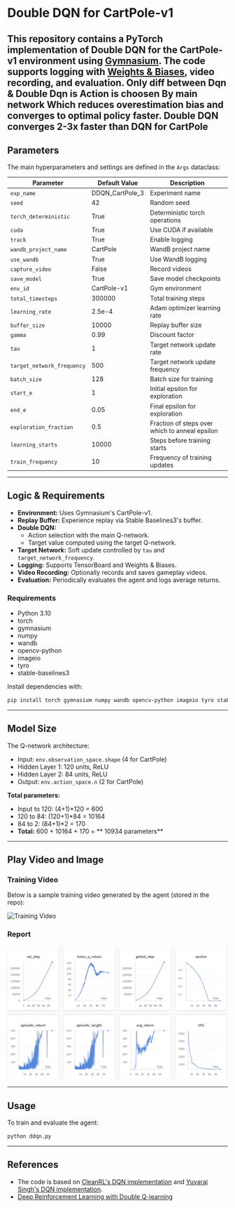 # Double DQN for CartPole-v1

This repository contains a PyTorch implementation of Double DQN for the CartPole-v1 environment using [Gymnasium](https://gymnasium.farama.org/). The code supports logging with [Weights & Biases](https://wandb.ai/), video recording, and evaluation.
Only diff between Dqn & Double Dqn is Action is choosen By main network Which reduces overestimation bias and converges to optimal policy faster.
Double DQN converges 2-3x faster than DQN for CartPole
---

## Parameters

The main hyperparameters and settings are defined in the `Args` dataclass:

| Parameter                | Default Value   | Description                                      |
|--------------------------|----------------|--------------------------------------------------|
| `exp_name`               | DDQN_CartPole_3| Experiment name                                  |
| `seed`                   | 42             | Random seed                                      |
| `torch_deterministic`    | True           | Deterministic torch operations                   |
| `cuda`                   | True           | Use CUDA if available                            |
| `track`                  | True           | Enable logging                                   |
| `wandb_project_name`     | CartPole       | WandB project name                               |
| `use_wandb`              | True           | Use WandB logging                                |
| `capture_video`          | False          | Record videos                                    |
| `save_model`             | True           | Save model checkpoints                           |
| `env_id`                 | CartPole-v1    | Gym environment                                  |
| `total_timesteps`        | 300000          | Total training steps                             |
| `learning_rate`          | 2.5e-4         | Adam optimizer learning rate                     |
| `buffer_size`            | 10000          | Replay buffer size                               |
| `gamma`                  | 0.99           | Discount factor                                  |
| `tau`                    | 1              | Target network update rate                       |
| `target_network_frequency`| 500           | Target network update frequency                  |
| `batch_size`             | 128            | Batch size for training                          |
| `start_e`                | 1              | Initial epsilon for exploration                  |
| `end_e`                  | 0.05           | Final epsilon for exploration                    |
| `exploration_fraction`   | 0.5            | Fraction of steps over which to anneal epsilon   |
| `learning_starts`        | 10000           | Steps before training starts                     |
| `train_frequency`        | 10             | Frequency of training updates                    |

---

## Logic & Requirements

- **Environment:** Uses Gymnasium's CartPole-v1.
- **Replay Buffer:** Experience replay via Stable Baselines3's buffer.
- **Double DQN:** 
  - Action selection with the main Q-network.
  - Target value computed using the target Q-network.
- **Target Network:** Soft update controlled by `tau` and `target_network_frequency`.
- **Logging:** Supports TensorBoard and Weights & Biases.
- **Video Recording:** Optionally records and saves gameplay videos.
- **Evaluation:** Periodically evaluates the agent and logs average returns.

### Requirements

- Python 3.10
- torch
- gymnasium
- numpy
- wandb
- opencv-python
- imageio
- tyro
- stable-baselines3

Install dependencies with:
```bash
pip install torch gymnasium numpy wandb opencv-python imageio tyro stable-baselines3
```

---

## Model Size

The Q-network architecture:

- Input: `env.observation_space.shape` (4 for CartPole)
- Hidden Layer 1: 120 units, ReLU
- Hidden Layer 2: 84 units, ReLU
- Output: `env.action_space.n` (2 for CartPole)

**Total parameters:**  
- Input to 120: (4+1)\*120 = 600  
- 120 to 84: (120+1)\*84 = 10164  
- 84 to 2: (84+1)\*2 = 170  
- **Total:** 600 + 10164 + 170 = ** 10934 parameters**

---

## Play Video and Image

### Training Video

Below is a sample training video generated by the agent (stored in the repo):

![Training Video](videos/final.gif)

### Report


![Analysis](./image.png)

---

## Usage

To train and evaluate the agent:

```bash
python ddqn.py
```


---

## References

- The code is based on [CleanRL's DQN implementation](https://docs.cleanrl.dev/rl-algorithms/dqn/#dqnpy) and [Yuvaraj Singh's DQN implementation](https://github.com/YuvrajSingh-mist/Reinforcement-Learning/tree/master/DQN).
- [Deep Reinforcement Learning with Double Q-learning](https://arxiv.org/pdf/1509.06461)
